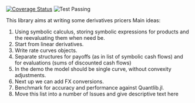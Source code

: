 [![Coverage Status](https://coveralls.io/repos/github/aleCombi/juliaExperiment/badge.svg?branch=master&cache-control=no-cache)](https://coveralls.io/github/aleCombi/juliaExperiment?branch=master)
![Test Passing](https://github.com/aleCombi/DerivativesPricer/actions/workflows/ci.yml/badge.svg?event=push)

This library aims at writing some derivatives pricers
Main ideas:
  1. Using symbolic calculus, storing symbolic expressions for products and the reevaluating them when need be.
  2. Start from linear derivatives.
  3. Write rate curves objects.
  4. Separate structures for payoffs (as in list of symbolic cash flows) and for evaluations (sums of discounted cash flows)
  5. In the demo the model should be single curve, without convexity adjustments.
  6. Next up we can add FX conversions.
  7. Benchmark for accuracy and performance against Quantlib.jl.
  8. Move this list into a number of Issues and give descriptive text here